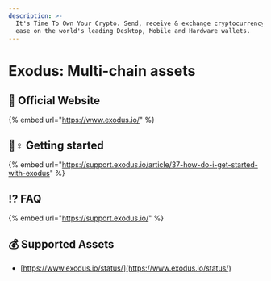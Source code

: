 ```yaml
---
description: >-
  It's Time To Own Your Crypto. Send, receive & exchange cryptocurrency with
  ease on the world's leading Desktop, Mobile and Hardware wallets.
---
```


# Exodus: Multi-chain assets

## 🚀 Official Website

{% embed url="https://www.exodus.io/" %}

## 🧙♀ Getting started

{% embed url="https://support.exodus.io/article/37-how-do-i-get-started-with-exodus" %}

## ⁉ FAQ

{% embed url="https://support.exodus.io/" %}

## 💰 Supported Assets

* [https://www.exodus.io/status/](https://www.exodus.io/status/)

